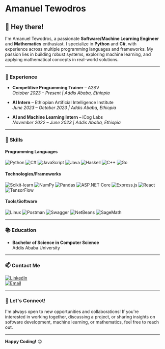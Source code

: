 # **Amanuel Tewodros**

## 👋 **Hey there!**

I'm Amanuel Tewodros, a passionate **Software/Machine Learning Engineer** and **Mathematics** enthusiast. I specialize in **Python** and **C#**, with experience across multiple programming languages and frameworks. My passion lies in building robust systems, exploring machine learning, and applying mathematical concepts in real-world solutions.

---

### 💼 **Experience**

- **Competitive Programming Trainer** – A2SV  
*October 2023 – Present | Addis Ababa, Ethiopia*

- **AI Intern** – Ethiopian Artificial Intelligence Institute   
*June 2023 – October 2023 | Addis Ababa, Ethiopia*

- **AI and Machine Learning Intern** – iCog Labs  
*November 2022 – June 2023 | Addis Ababa, Ethiopia*

---

### 🚀 **Skills**

#### **Programming Languages**  
![Python](https://img.shields.io/badge/Python-3776AB?style=flat&logo=python&logoColor=white) 
![C#](https://img.shields.io/badge/C%23-239120?style=flat&logo=c-sharp&logoColor=white) 
![JavaScript](https://img.shields.io/badge/JavaScript-F7DF1E?style=flat&logo=javascript&logoColor=black) 
![Java](https://img.shields.io/badge/Java-007396?style=flat&logo=java&logoColor=white) 
![Haskell](https://img.shields.io/badge/Haskell-5D4F85?style=flat&logo=haskell&logoColor=white) 
![C++](https://img.shields.io/badge/C++-00599C?style=flat&logo=cplusplus&logoColor=white)
![Go](https://img.shields.io/badge/Go-00ADD8?style=flat&logo=go&logoColor=white)

#### **Technologies/Frameworks**  
![Scikit-learn](https://img.shields.io/badge/scikit--learn-F7931E?style=flat&logo=scikit-learn&logoColor=white) 
![NumPy](https://img.shields.io/badge/NumPy-013243?style=flat&logo=numpy&logoColor=white) 
![Pandas](https://img.shields.io/badge/Pandas-150458?style=flat&logo=pandas&logoColor=white)
![ASP.NET Core](https://img.shields.io/badge/ASP.NET_Core-512BD4?style=flat&logo=dotnet&logoColor=white) 
![Express.js](https://img.shields.io/badge/Express.js-000000?style=flat&logo=express&logoColor=white) 
![React](https://img.shields.io/badge/React-61DAFB?style=flat&logo=react&logoColor=black)
![TensorFlow](https://img.shields.io/badge/TensorFlow-FF6F00?style=flat&logo=tensorflow&logoColor=white) 


#### **Tools/Software**  
![Linux](https://img.shields.io/badge/Linux-FCC624?style=flat&logo=linux&logoColor=black) 
![Postman](https://img.shields.io/badge/Postman-FF6C37?style=flat&logo=postman&logoColor=white) 
![Swagger](https://img.shields.io/badge/Swagger-85EA2D?style=flat&logo=swagger&logoColor=black) 
![NetBeans](https://img.shields.io/badge/NetBeans-1B6AC6?style=flat&logo=apachenetbeanside&logoColor=white) 
![SageMath](https://img.shields.io/badge/SageMath-5D4F85?style=flat&logo=sagemath&logoColor=white)

---

### 📚 **Education**  
- **Bachelor of Science in Computer Science**  
  Addis Ababa University  

---

### 📫 **Contact Me**  

[![LinkedIn](https://img.shields.io/badge/LinkedIn-0A66C2?style=flat&logo=linkedin&logoColor=white)](https://www.linkedin.com/in/amanuel-tewodros-78b4a9123)  
[![Email](https://img.shields.io/badge/Email-D14836?style=flat&logo=gmail&logoColor=white)](mailto:amanueltewodros94@gmail.com)  

---

### 🤝 **Let's Connect!**  

I'm always open to new opportunities and collaborations! If you're interested in working together, discussing a project, or sharing insights on software development, machine learning, or mathematics, feel free to reach out.  

---

**Happy Coding!** 😊
